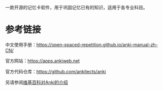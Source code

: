 一款开源的记忆卡软件，用于巩固记忆已有的知识，适用于各专业科目。

# 参考链接

中文使用手册：https://open-spaced-repetition.github.io/anki-manual-zh-CN/

官方网站：https://apps.ankiweb.net

官方代码仓库：https://github.com/ankitects/anki

另请参阅[维基百科对Anki的介绍](https://zh.wikipedia.org/zh-hans/Anki)
